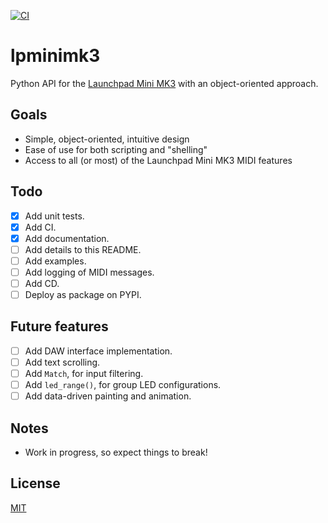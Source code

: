[![CI](https://github.com/obeezzy/lpminimk3/actions/workflows/main.yml/badge.svg)](https://github.com/obeezzy/lpminimk3/actions/workflows/main.yml)

# lpminimk3
Python API for the [Launchpad Mini MK3](https://novationmusic.com/en/launch/launchpad-mini) with an object-oriented approach.

## Goals
* Simple, object-oriented, intuitive design
* Ease of use for both scripting and "shelling"
* Access to all (or most) of the Launchpad Mini MK3 MIDI features

## Todo
- [x] Add unit tests.
- [x] Add CI.
- [x] Add documentation.
- [ ] Add details to this README.
- [ ] Add examples.
- [ ] Add logging of MIDI messages.
- [ ] Add CD.
- [ ] Deploy as package on PYPI.

## Future features
- [ ] Add DAW interface implementation.
- [ ] Add text scrolling.
- [ ] Add `Match`, for input filtering.
- [ ] Add `led_range()`, for group LED configurations.
- [ ] Add data-driven painting and animation.

## Notes
* Work in progress, so expect things to break!

## License
[MIT](https://choosealicense.com/licenses/mit/)

